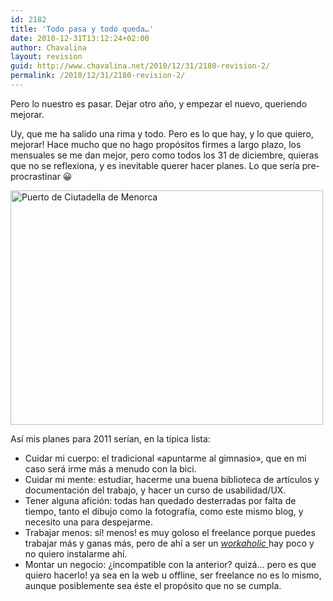 ```yaml
---
id: 2182
title: 'Todo pasa y todo queda…'
date: 2010-12-31T13:12:24+02:00
author: Chavalina
layout: revision
guid: http://www.chavalina.net/2010/12/31/2180-revision-2/
permalink: /2010/12/31/2180-revision-2/
---
```

Pero lo nuestro es pasar. Dejar otro año, y empezar el nuevo, queriendo mejorar.

Uy, que me ha salido una rima y todo. Pero es lo que hay, y lo que quiero, mejorar! Hace mucho que no hago propósitos firmes a largo plazo, los mensuales se me dan mejor, pero como todos los 31 de diciembre, quieras que no se reflexiona, y es inevitable querer hacer planes. Lo que sería pre-procrastinar 😀

[<img src="http://farm5.static.flickr.com/4153/4980042282_af84124b63.jpg" alt="Puerto de Ciutadella de Menorca" width="500" height="375" />](http://www.flickr.com/photos/chavalina/4980042282/ "Puerto de Ciutadella de Menorca por inma bermejo, en Flickr")

Así mis planes para 2011 serían, en la típica lista:

  * Cuidar mi cuerpo: el tradicional «apuntarme al gimnasio», que en mi caso será irme más a menudo con la bici.
  * Cuidar mi mente: estudiar, hacerme una buena biblioteca de artículos y documentación del trabajo, y hacer un curso de usabilidad/UX.
  * Tener alguna afición: todas han quedado desterradas por falta de tiempo, tanto el dibujo como la fotografía, como este mismo blog, y necesito una para despejarme.
  * Trabajar menos: sí! menos! es muy goloso el freelance porque puedes trabajar más y ganas más, pero de ahí a ser un <a href="http://es.wikipedia.org/wiki/Workah%C3%B3lico" target="_blank"><em>workaholic</em> </a>hay poco y no quiero instalarme ahí.
  * Montar un negocio: ¿incompatible con la anterior? quizá… pero es que quiero hacerlo! ya sea en la web u offline, ser freelance no es lo mismo, aunque posiblemente sea éste el propósito que no se cumpla.